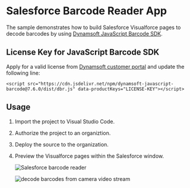 # Salesforce Barcode Reader App

The sample demonstrates how to build Salesforce Visualforce pages to decode barcodes by using [Dynamsoft JavaScript Barcode SDK](https://www.dynamsoft.com/Products/barcode-recognition-javascript.aspx).

## License Key for JavaScript Barcode SDK

Apply for a valid license from [Dynamsoft customer portal](https://www.dynamsoft.com/customer/license/trialLicense) and update the following line:

```
<script src="https://cdn.jsdelivr.net/npm/dynamsoft-javascript-barcode@7.6.0/dist/dbr.js" data-productKeys="LICENSE-KEY"></script>
```

## Usage
1. Import the project to Visual Studio Code.
2. Authorize the project to an organiztion.
3. Deploy the source to the organization.
4. Preview the Visualforce pages within the Salesforce window.

    ![Salesforce barcode reader](https://www.dynamsoft.com/codepool/wp-content/uploads/2020/09/salesforce-barcode-reader.png)
    
    ![decode barcodes from camera video stream](https://www.dynamsoft.com/codepool/wp-content/uploads/2020/09/salesforce-decode-video.png)
